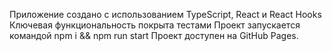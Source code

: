 Приложение создано с использованием TypeScript, React и React Hooks
Ключевая функциональность покрыта тестами
Проект запускается командой npm i && npm run start
Проект доступен на GitHub Pages.
